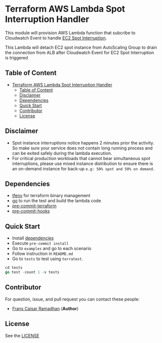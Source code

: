 # Terraform AWS Lambda Spot Interruption Handler

This module will provision AWS Lambda function that subcribe to Cloudwatch Event to handle [EC2 Spot Interruption](https://docs.aws.amazon.com/AWSEC2/latest/UserGuide/spot-interruptions.html).

This Lambda will detach EC2 spot instance from AutoScaling Group to drain the connection from ALB after Cloudwatch Event for EC2 Spot Interruption is triggered

## Table of Content

- [Terraform AWS Lambda Spot Interruption Handler](#terraform-aws-lambda-spot-interruption-handler)
  - [Table of Content](#table-of-content)
  - [Disclaimer](#disclaimer)
  - [Dependencies](#dependencies)
  - [Quick Start](#quick-start)
  - [Contributor](#contributor)
  - [License](#license)

## Disclaimer

- Spot instance interruptions notice happens 2 minutes prior the activity. So make sure your service does not contain long running process and can be exited safely during the lambda execution.
- For critical production workloads that cannot bear simultaneous spot interruptions, please use mixed instance distribution to ensure there is an on-demand instance for back-up `e.g: 50% spot and 50% on demand`.

## Dependencies

- [tfenv](https://github.com/tfutils/tfenv) for terraform binary management
- [go](https://golang.org/dl/) to run the test and build the lambda code
- [pre-commit-terraform](https://github.com/antonbabenko/pre-commit-terraform)
- [pre-commit-hooks](https://github.com/pre-commit/pre-commit-hooks)

## Quick Start

- Install [dependencies](#dependencies)
- Execute `pre-commit install`
- Go to `examples` and go to each scenario
- Follow instruction in `README.md`
- Go to `tests` to test using `terratest`.
  
```go
cd tests
go test -count 1 -v tests
```

## Contributor

For question, issue, and pull request you can contact these people:

- [Frans Caisar Ramadhan](https://github.com/franzramadhan) (**Author**)

## License

See the [LICENSE](https://github.com/franzramadhan/spot-interruption-handler/blob/master/LICENSE)
